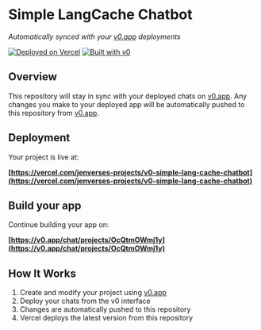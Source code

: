 # Simple LangCache Chatbot

*Automatically synced with your [v0.app](https://v0.app) deployments*

[![Deployed on Vercel](https://img.shields.io/badge/Deployed%20on-Vercel-black?style=for-the-badge&logo=vercel)](https://vercel.com/jenverses-projects/v0-simple-lang-cache-chatbot)
[![Built with v0](https://img.shields.io/badge/Built%20with-v0.app-black?style=for-the-badge)](https://v0.app/chat/projects/OcQtmOWmj1y)

## Overview

This repository will stay in sync with your deployed chats on [v0.app](https://v0.app).
Any changes you make to your deployed app will be automatically pushed to this repository from [v0.app](https://v0.app).

## Deployment

Your project is live at:

**[https://vercel.com/jenverses-projects/v0-simple-lang-cache-chatbot](https://vercel.com/jenverses-projects/v0-simple-lang-cache-chatbot)**

## Build your app

Continue building your app on:

**[https://v0.app/chat/projects/OcQtmOWmj1y](https://v0.app/chat/projects/OcQtmOWmj1y)**

## How It Works

1. Create and modify your project using [v0.app](https://v0.app)
2. Deploy your chats from the v0 interface
3. Changes are automatically pushed to this repository
4. Vercel deploys the latest version from this repository
